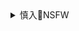 <details><summary>慎入🔞NSFW</summary>

Not Safe For Work
<img src="https://upload.wikimedia.org/wikipedia/commons/thumb/d/d3/Biohazard_Symbol_Specification.png/210px-Biohazard_Symbol_Specification.png">

<details><summary><b>风险自理Use At Your Own Risk🈲</summary>

### 魏玛共和国：一场失败的政治实验
https://blog.dwnews.com/post-1409016.html

魏玛宪法为德国构造的二元民主结构

在1918年十一月革命中诞生的魏玛共和国是德国历史上首个民主政体，以犹太裔政治理论家普罗伊斯为灵魂人物的魏玛国民议会代表们为德国打造了一部新的宪法即魏玛宪法，以取代德意志第二帝国的宪法即1871年俾斯麦宪法。1871年帝国体制有君主立宪形式，但实质上是被普鲁士军事国家主义支配、在德意志国家神宠论文化意识中形成的一种宪法体制。

从制度框架看，即使在当时的西方世界，魏玛宪法都算是一部最民主的宪法。一方面是因为魏玛宪法既建立了代议制民主机制，又引入了直接民主选举与公投民主元素。就具体制度形式说，代议制民主体现为魏玛宪法的议会制度，直接民主要素体现在直选总统制，公投民主要素主要是指全民公投与复决程序。从国家统治结构板块的基本架构看，宪法之父普罗伊斯以“人民国家”取代君主专制国家的理念得到了呈现。另一方面，制宪者在经过纠结与几番论辩后最终突破了俾斯麦体制建立后德国宪法根本不设基本权利目录的传统，在魏玛宪法中写进了公民基本权利。不仅有古典自由权而且有大量经济社会权利，因此从基本权利目录这个板块看，魏玛宪法也可看作延续了1848年法兰克福制宪会议象征的自由民主传统。这同时也表明，虽然德国资产阶级尝试以自由立宪方式统一德意志的那次努力失败了，但1919年聚集在魏玛国民议会的不少制宪代表想从法兰克福制宪这个代表性事件那里为魏玛制宪寻求更多的历史正当性。因为他们都深知在国民议会大厅之外广阔的德国社会中，质疑共和国与国民议会制宪资格的极左与极右势力远远超过了支持民主与共和的力量。而且退一步讲，即使在进步政党与政治人物那里，支持共和的主要动机其实是要避免德国受苏维埃无产阶级革命影响，他们认为要使德国免于苏维埃化就必须立即民主化，当然这也是战胜国美国对德国提出的要求。

无论从制宪决断进程遭遇的种种质疑，还是从社会生活世界中深藏的世态民情看，作为革命与战败后复杂政治斗争产物的魏玛共和国，从它诞生开始就没有获得真正的“权威”，它更像是一项重大功利算计。从逻辑与历史意义上说，阐释分析“魏玛共和国的诞生史”对分析“魏玛共和国的崩溃史”亦即共和国为何无法获得大多数德国人认同具有关键意义，但囿于篇幅限制，本文无法在此讨论。

新近出版的麦克利戈特的《反思魏玛共和国：1916-1936年的权威和威权主义》（以下简称《反思》）一书能为不了解“魏玛共和国诞生史”的人直接进入“魏玛共和国的崩溃史”提供不少线索。

魏玛共和国首位总统艾伯特

本文以萨托利关于民主与权威之关系的规范理论为思想基础，结合《反思》的有关内容，从魏玛共和国自始就没有获得真正的权威这一事实出发，亦即不重点分析它为何没有权威（尽管这也是重要的问题），而是着重阐述它没有权威的表现与后果，主要涉及三个问题：其一，魏玛德国国家统治结构内部的反民主暗流。其二，魏玛德国社会各种保守主义或极端主义力量的反民主思潮与行动。其三，共和国的权威危机对共和国命运的深刻影响。

解答这三个问题，意在说明两个具有历史与学术意义的道理。第一，魏玛民主的崩溃既与1848年后普鲁士化了的德意志威权政治传统的遗毒有关，又跟魏玛宪法的结构性缺陷有关。因此，第二，魏玛民主崩溃与纳粹极权统治这两件事虽有联系但绝不是一回事。无论就历史事实还是在学术研究上，都不能将法西斯浩劫的根本原因归咎于魏玛民主。前面交代了魏玛德国建立了很超前的民主宪制（既是迫于美国提出的民主化压力也是迫于要防止德国苏维埃化），绝大部分历史学家与宪法学家都承认假如放置在一个较好的外部环境或社会条件下，魏玛宪法及其确立的民主体制可能会成功。这就是说，魏玛德国至少具备民主政体的必要形式要素。但当时的德国缺少对维系一个民主政体至关重要的意志与精神条件。用现代民主理论的命题概括，也可以说魏玛民主缺少权威。

民主需要有权威的权力

为什么民主需要权威呢？这首先需要界定：权威是什么？对政治与宪法研究而言，权威是至关重要的精神与心智元素。联合国教科文组织赞助的一项术语研究指出，权威一词的惯用法是指“得到同意、尊重和承认的合法权力”。依据这个定义，再结合现代民主理论分析，需要明确几个关键命题。

柏林街头的纳粹支持者和普通市民

首先，权威虽然与权力有关，但权威不等于权力；权威是与正当性联系更紧密的范畴，而权力更多地与合法性即法制联系在一起。由此推演出，权威也不等同于法律，尽管法律需要权威（亦即法律离不开人们对法律的尊重信仰）。第二，权力，特别是政治权力，一般都与强制性有关，权力发号施令，国家权力依靠合法的暴力垄断为基础，但是，仅如此内涵的“权力”不足以解释一个政治共同体的“有机团结”——尽管，仅有如此狭义内涵的权力也可能维持住一个政治共同体的“机械团结”。按照涂尔干的经典分型，有机团结是能包容异质性与对抗冲突的社会团结形式，它不以压制性法制为主体，而是一种包容性制度。而机械团结是强调同一性与同质性的社会团结形式，它主要依靠压制性法制，因而是一种汲取性制度。

无论从社会学角度还是从政治哲学角度讲，维系政治共同体的有机团结不仅需要一定的权力手段，而且需要与权力十分不同的另一些东西。政治哲学上将这些东西概括为“政治义务”或者说“政治认同”，无论“政治义务”与“政治认同”都是与政体的正当性基础的元素。一个政治共同体的政体要依靠源自政治认同或政治义务的“正当性”的支持，它表现为情感与道德上的认同。正当性的根基一旦发生动摇，政治共同体即使不崩溃，也可能危机四伏。因此，正当性危机一般都标志着权威危机。

由于权威和民众的精神文化状态相关，现代民主理论认为：“权威”解释着“权力”无法解释的现象。权威不仅自身意味着影响力，而且权威赋予权力更多的、在暴力之外的道德影响力，因为权威奠基于某种普遍道德原则，来自民众自发的认同或授权。权威，因此可以被看作一种建立在道德威望或民众自愿尊敬基础之上的特殊权力形式。它不是依靠暴力强制实现，而且还必须与自由自主和谐共存。反之，没有权威性的权力要么演变为以赤裸裸的压制或强制为主的权力，要么成为软弱无力的权力，权威与权力的理论分型有助于揭示关于民主政体的一个奥义：权威对维系一种民主政体、对一部民主宪法的命运都有重要意义。要使权力的压制性实践变得更少、同时权力又要能维系住自身，民主政体需要有权威支持的权力。从民主的最高理想境界说，民主意味着应当逐渐将强制性的权力转变为引导性的权威，亦即最大限度地减少以暴力为基础的权力实践。

《反思魏玛共和国》

因此，就民主政治与宪制研究而言，权威作为一个褒义词，表征一个民主政体具有的道德影响力与获得的政治认同。褒义的权威不同于威权或威权主义，威权主义是指滥用权力践踏自由的压制性统治，它与极权主义有量的差异，没有质的区别。民主政体需要权威，才能得到良好运转，但民主政体一旦奉行威权主义，就可能走向民主的反面——极权主义独裁。

魏玛德国政治的深层精神危机

以此为标准反观《反思魏玛共和国》一书，它仿佛就是对前述萨托利式权威与威权分型理论提供的一条长长的历史注解。该书很少提到民主二字，也没有置入规范意义上的民主理论分析框架，是一种叙事性多于分析性的研究体例。但是借助该书作者在德国很多档案馆里搜集的大量档案与史料，我们可以重新审视有关魏玛共和国的很多老套解读方式，重新审视不是要否定过去的研究，而是在老套解读之外增添新的解读视角，推进历史研究的深入。

老套解读有的把魏玛共和国描写成注定要灭亡的临时应急组织，有的将共和国解体的根源归为一系列宪法机制的问题，有的将魏玛共和国看作是战后德国政治决策层的一场赌博，有的认为魏玛共和国的窘境根本上是现代性的窘境：科技进步、先锋艺术、璀璨的文化艺术成就，民主宪法都散发现代性的光芒，但战争赔款、全球经济危机带来的金融危机与普遍的失业导致社会矛盾加剧，魏玛共和国没有找到有效的解决方案。《反思》绕开了上述老套解读，抛弃了传统历史分期的限制，将困扰共和国的关键难题锁定在共和国的权威问题。

这个权威问题包含复杂的内涵层次：（1）共和国作为帝国政治危机的意外产物自始就备受争议缺乏权威，（2）但共和国建立后并不完全是一只坐以待毙的病猫，它曾经通过外交努力、通过对内的刑事制裁、经济与金融政策调整、通过大型国家文化演出、设立宪法日等各种措施不断去建立自己的权威。然而，悖谬的是，就是在共和国为建立自己作为德国首个民主政体的政治权威的过程中，共和国政府开始频繁而大量地运用威权主义的政治与法律手法，主要体现在共和国的总统不断启用宪法第48条赋予给总统的紧急状态权力，越过议会，联合内阁颁布法律与法令，这种局面从未停止过，导致魏玛德国从议会民主主义不断滑向总统依据宪法框架实行独裁统治的事实状态。

造成共和国政治从民主政治逐渐异化为总统独裁的原因非常复杂，主要来此两方面，一是魏玛宪法自身的结构性缺陷。这部民主宪法赋予了直接民主选举出来的总统非常大的权力。制宪者的理念是，因为它是直接民选的，具有民主正当性，因而赋予他解散议会、宣布紧急状态、取消公民基本权利的权力，以便防止所谓的议会万能和议会专制。从宪制构造上讲这是存在重大缺陷的政治结构，涉及魏玛制宪史问题。另一个是宪法文本之外的原因，魏玛德国议会政治内部本身出了问题，即议会主要政治性政党的极化导致议会政治的极化，议会失去了抗衡总统的实际能力，国家统治机构功能严重失衡。

而此处要进一步追问的是，为何魏玛政治实践会严重背离魏玛宪法预设的轨道？《反思》一书为回答这个问题提供一个重要线索，那就是德国社会现实存在着似乎无解的重大悖论——如汪洋大海般的广大民众和战争期间高度碎片化了的德国社会各界敌视共和国的观念和反抗共和国的行为从来就没有消失过。此间政治与社会矛盾的烈度与强度各自不同，轻则冷漠以对、默默抵制，更普遍是加入或组建反魏玛体制的极右、极左或激进民族主义组织，重则直接参与各种暴力组织的反抗挑衅活动。在魏玛那种选举式民主下，这种世态民情全部会通过议会政治反映出来，或者说，德国社会意识形态的极化与碎片化往上走就会体现为议会领域政党政治的极化，道理很简单，议会民主下的政党需要选票。

而在大部分选民眼里魏玛共和国不仅是有争议的，而且是无能的政体，它缺乏民众的发自内心的尊敬认同，缺少政治认同，因此可以解释共和国中后期选票大量流向右翼或极端左翼政党。共和公民应有的那种政治义务感与政治意志自然就无从谈起。由此可以理解为何魏玛要设立宪法纪念日、每年举办宪法纪念日庆典、组织大型文化演出，从社会与国家的二元关系视角看，就是因为共和国特别需要德国社会与它和解。尊重它、认可它。

然而，本书的独特贡献却不在对德国社会与国家二元关系的分析，而在它对魏玛时期德国国家机构内部反民主共和现象的描述。从1919年到1933年希特勒掌权，魏玛国家统治机构，从掌握军权的陆军高官，议会中诸多议会党团成员，再到联邦和各州的行政官僚系统的中高级公务员，再到整个司法系统的法官们，从军政人员到作为技术官僚制成员的公务员们，他们中很多人对民主共和都持抵触、隔膜甚至仇恨之态。统治系统内的公职人员和政治系统外的很多民众一样，在情感上追忆帝国，在政治理念上怀念君主制的好时光。这里面又既有历史原因，也有现实原因。历史原因主要指，1918年德国共和革命具有很多不彻底性，新政体是新酒瓶子装了一壶旧酒。帝国时期各主要国家机关的人员直接过渡成为共和国公职人员，他们在思想观念上停留在旧制度时期。这个历史原因本身也是德国政治文化传统非自由性的自然结果。现实原因主要指1919年后德国面临的经济、社会、外交危机都让这些公职人员感觉这个所谓民主的新政权远不如帝国政府的强悍有效。

《魏玛德国：希望与悲剧》

因此，魏玛共和国实质上是存在强烈离心倾向的一个民主政体。共和国一度想努力把德国各界团结起来，打造出一个新时代的民族文化整体，它使用的一个手段是对历史实践和符号进行诠释演绎，让其为建立共和国的道德威望服务。政府在文化政策上大力推动过公民教育，1919年后就开始推广共和国文化实体概念，普鲁士还为此建立了艺术、教育与科技部。国家层面建立了文化艺术监护署。连续12年都没落下的年度宪法日庆典，不仅尝试联系历史，而且也有意识地处理当代话题，在1928年这个关键年的宪法庆典日上，著名法学家拉德布鲁赫发表感人至深的演说，反驳人们对共和国的批评。这些举措都是为了引导民众接受共和国的权威，促进人民与共和国在政治上的真正和解，加强共和国的合法性根基。

然而，深层次对政治的漠不关心与同样深层次的对民族权力政治的过分崇拜，依旧是魏玛时代德国社会政治心理的两个极端，这是充满悖论的现象。很多德国人既不认同古典自由-民主的价值，但对民族权力政治地位非常狂热。此一悖论解释了何以共和国的大部分普通人对共和公民身份没有多深的理解和多大兴趣，但任何民族主义议题都可以引起他们的极大非理性愤怒。当共和国为巩固民主政体政治权威的努力未被民众自愿接受时，不仅共和国的政治合法性更加虚弱，而且还导致共和国要为自己的帝国父亲的罪过负全部责任，所谓一切荣耀属于帝国，一切罪过属于共和国。

在这种观念与民情基础上，再去看魏玛宪法与魏玛政治程序的主要行动者即德国各主要政治性政党的情况，就能理解为何仅仅依靠魏玛宪法机制根本救不了魏玛民主的失败——尽管魏玛宪法不可谓不民主。因为依据魏玛宪法而进入政治场域的德国各政党和政府内阁，他们内部的极化现象非常严重。所谓政治极化，简言之就是主要政党及他们所代表的社会利益和阶层存在不可调和的政治意识形态和世界观冲突。在现代民主国家，政治极化既可能体现在民众的政治极化，也可能体现在作为选举机器的政党的政治极化。

魏玛时期德国的特殊问题在于：不仅社会上的民众陷入政治意识形态的极化，而且在议会及政府中参与国家意志形成与实现的主要政党也陷入严重的政治极化。极左翼与极右翼都以颠覆共和为终极目标。三个支持共和国并参与魏玛宪法制定的资产阶级进步政党，即社会民主党、天主教中央党、人民党各怀心思，逐渐分化，缺乏坚决捍卫共和的政治意志和政治动员能力。随着分歧加剧和国内民族主义右翼民情高涨，三个进步政党中有两个在共和国中后期向右翼转向。从宪法政治上讲，这与魏玛宪法内部的严重结构性缺陷存在直接关系（这又是一个需要专门分析的议题），但宪法的内部缺陷绝不是决定性原因。

从政治社会学上讲，这里存在一个政治意志的长期养成问题——民众与主要政治力量比如中坚进步政党的政治意志出了问题，在根本上，是沃格林所说的心灵与精神问题，无论政治科学还是法律科学都理应关注这个维度。韦伯是在1919年之前就看出了这个深层问题的人，深层问题是德国政治文化长期以来过分强调民族权力政治的理念造成了扭曲的政治观与权力观，导致整个主流文化根本不关心个体在政治处境下的自由问题。即使韦伯这么有影响力的学术领袖，对那个时代德国实际政治文化的影响也是微乎其微。哲学与政治、道德与政治，道德与权力，这些苏格拉底式的问题，从来都是德国历史未妥善解决的问题。

麦克利戈特这本书虽然没有讨论到共和国议会政治与政党极化问题，但是，该书对魏玛国家机构内部军职人员、公务员、法官、县长等群体的政治分化的细腻描述，从侧面揭示了导致魏玛民主政治溃败的社会与文化根源。敌视或反对共和国的公务员与法官们困扰着政府与法院；共和国从来没有真正得到公职人员的拥护。尤其是在易北河东部的落后省份，虽然有革命和改革，但是保守的容克阶层的影响力依然巨大，容克县长们很多都是机会主义者，他们愿意与共和国合作主要是基于利益，一旦有变化，真实的政治意图就会消解他们对共和的接受。“这种在政治及社会权力的实践中存在的机会主义穿破了国家的外壳，与共和国的权威针锋相对。雷斯科县长赫伯特冯俾斯麦就是一个典型，他是铁血宰相俾斯麦的侄孙。这些人可能不会公开在行动上挑战共和国，但他们无法割断在情感上对帝国的忠诚，他们只是出于现实利益与共和国和解，还有部分官员即使出于理性也不愿意与共和国合作。

因此，就共和国的权威这个问题而言，魏玛德国的处境是很多民众和政治精英们都难以改变根深蒂固的政治观念，“忠于宪法，这个字眼被很多公务员而言只是空洞的口号，他们不会做宪法明确禁止的事，但是他们暗中破坏宪法，为君主主义者摇旗呐喊，宣布支持帝国的黑-白-红旗帜，并诅咒民主和议会。”

民主必须是自由的

魏玛共和国之所以在当代世界依旧不断引起巨大回响，一个重要原因就在于它的民主建构史和民主溃败史为世人理解“民主”的复杂性提供了饱和度极高的场景。所谓饱和度极高，是说有关民主的各种制度面向在魏玛都以极为鲜明甚至夸张的形式或色彩呈现出来了，从而也是异化下去。在魏玛，民主的议会制走向极化，议会主义走向议会侏儒症，制宪者为防止议会专制而设计的直接民选总统制演变为总统在宪法框架内的独裁。魏玛从议会民主政治蜕变总统独裁，又从总统独裁异化为纳粹极权，这种饱和度极高的民主异化经历去今不远，为当代世界更深刻地研究民主到底应该是个啥东西提供了宝贵的历史经验。

711_1611792167.png (681×495)
<img src="https://attach1.dwnews.net/20210128/711_1611792167.png">

兴登堡与希特勒

最重要的历史经验都有哪些呢？就是在一个对自由民主的价值正当性缺少底线共识的社会中，建构和维持一个民主政体，需要的东西很多很多。既需要硬的宪法与法律层面的国家制度建设，需要确立具有防御能力的代议制民主体系，又需要软的公民共和精神的培养，需要民众政治意志的理性化。最重要的是要防止任何形式的极端政治思潮或情绪，无论左的还是右的。

这个思路继续往前推进，必然就要涉及民主与自由、民主与共和、民主与法治这三个基本问题上。民主首先必须是自由的，以防止任何多数对个体的暴政；民主必须依赖均衡的共和政体作为政治统治形式，以便尽可能全面地容纳各阶层的意志与利益；而无论个人自由还是共和政体的维系，必须诉诸法治。自由、共和、法治合在一起，就是对民主最好的诠释，它们蕴含了防御民主政治走向极化、沦为威权的价值机制。当人们不知民主为何或者如何评价一种政治共同体是不是真正的民主政体时，不妨到关于自由、共和、法治的规范性定义那里探寻一种最稳健的民主观。唯有能保持对个人自由、均衡共和政体、法治的尊重，一个政体才可能是稳健的民主政体。现代主流民主理论将被自由、均衡共和政体、法治限定的民主称为自由民主论，一切民主理论或民主政体，如果背离这三个价值指标，就是伪民主。

进入魏玛德国的历史，人们能看到自由、共和、法治这三项维持民主政体稳健运行的元素在德国都出了问题。德国社会不仅有普遍的深刻的悠久的反个人自由的文化传统，这个传统在哲学上可以上溯到黑格尔，在政治上可以归咎于俾斯麦。但凡反对个人自由的社会文化就不太容易建立真正的共和国，历史经验表明，真正的共和国——如马基雅维里和霍布斯政治哲学所论证的，必须建基于一个个有血有肉的个体之上。所谓国家诚然是“人间的上帝”，但这个有朽的上帝必须尊重与保护那“无尽的生命欲望”。在现代共和主义最重要的思想家那里，每个个体生命就是那一团团无尽的欲望，他们应该有天赋人权，那是他们的个人主权。至于法治，规范意义上的法治，必然是形式法治与实质法治的均衡，必然是建立在自由与共和这两个政治道德基石上的法治。

讽刺魏玛共和国贫富差距的漫画

很不幸的是，19世纪以来的德国富有高度精致的形式法治成就，但德国“法治国”对自然法意义上的个人自由权和民主政治上的共和政体不感兴趣，而此种观念养成需要追溯到法国大革命对德国民族主义崛起及其一系列文化与政治后果。在反自由与反共和的政治传统中缔造的德国法治国传统存在致命缺陷，尽管这个法治国传统也有伟大的法制成就，但主要是在私法领域比如德国民法典，就宪法与民主而言，二战后的德国人已经承认他们缺少美好的旧时光。

这就德国首个民主政体的历史处境和政治文化处境。英国历史学家贝内特描述魏玛共和国是从“内部开始野蛮化”，这个野蛮化，当然只是一个隐喻。因为我们必须承认，德意志民族是一个在哲学、艺术、文学、法学等文化领域均取得过耀眼成就的民族，是了不起的货真价实的文化民族。然而，德意志作为文化民族的光芒丝毫不能遮盖其作为政治民族的落后与野蛮。

马克思在《黑格尔法哲学批判》导言中说，“我们（德国人），在我们的那些牧羊人带领下，总是只有一次与自由为伍，那就是在自由被埋葬的那一天”。尽管马克思对自由的界定跟现代规范民主理论并不相同，但他这句话及他对黑格尔国家主义法哲学的批判客观上点亮了那个深刻的德国问题。那就是，德国哲学与文化的成就远远高于其在政治与自由宪制上的成就。所谓它的思维的严谨、抽象、堂奥与体系化总是同它的政治现实的片面、落后、野蛮保持同步。政治野蛮，不会立即显示出恶果，就像罗马不是一天建成的，但如果其他领域的发展无法抗衡野蛮政治的发展，野蛮复野蛮，累积起来，就会建成政治野蛮的罗马。

魏玛共和国就像那个野蛮的罗马斗兽场，自由民主共和，作为不被接受与认同的来自他者的非德国的价值，从而也是作为牺牲品，被扔给了狮子。那些敌视共和以及如希特勒那样早就想要颠覆共和国的人与社会组织，就是那些狮子，希特勒只不过是最具煽动能力、最凶残的那只狮子。

《反思》提到的另一事实，会令人对历史法则本身的神秘性更加感同身受，那个事实就是，为了挽救共和国的威望，直到1930年，共和国中还是有少数人在努力，努力在德国青年学生中打造民主共和国的神话。但是，这种用心良苦遇到了极端强调神话和国家的民族主义传统，因而被引向另一个背离初衷的极端。日耳曼语言文学教授沃尔夫冈施塔姆勒指出，既然德国已经被分裂成党派（从议会的政治极化讲这的确是事实），那么现在亟需的就是纯正的德意志民族领袖来领导民族精神的统一。这就是20世纪30年代反犹主义同盟越来越多的思想与文化背景，国家社会主义德意志学生同盟与希特勒青年团是最突出的两个。在这个背景下，内政部长约瑟夫维尔特在1930年的宪法庆典演讲中，既要安抚德国政治青年呼吁建立领袖独裁体制的呼声，又必须站出来说这种呼声是陷阱，因为它会威胁个人自由。维尔特安抚、但没有明确指正德意志年轻人，他说：虽然你们觉得德国议会的人民代表没有吸引力，但不要急躁、不要有傲慢的态度。对议会中那些曾助力把国家从战后灾难中拯救出来的人，你们不应该蔑视他们，极端主义永远会杀死自己的孩子，它不会改善，只有毁灭，政治仇恨永远不会有果实。

想象一下，德意志首个民主政体的内阁部长在国家的宪法日庆典上讲话，需要在民众的独裁呼声与共和国宪法之间小心翼翼平衡，既不能彻底否定民众的期待，又不敢公然否定宪法的规定，这是一种怎样的境况？

只能说，魏玛共和国在两代人眼里都是缺少真正的道德权威的所谓“弱国家”。到1933年希特拉上台后，这个“弱国家”在纳粹炽热和鼓舞人心的政治动员中进一步被描绘为“猪猡共和国”——因为共和国的很多政治精英包括魏玛宪法之父都有犹太血统。希特勒采取比共和国时期任何独裁制总统都更加升级的威权主义手段，在魏玛宪法框架内合法地建立起第三帝国的“威权”。

第三帝国建立的只能是“威权”而不是“权威” ——如果我们同意人类世界应该存在某种道德底线包括价值与语言上的底线，如果我们同意这个世界不应该被“奴役即自由”“战争即和平”之类庸俗辩证法所统治的话，那么，威权与威权主义就只能取其原初意义。威权主义的原初意义是滥用权力践踏自由人权。威权，在法制上可以建立起自己的形式合法性，但它在道德上永远都没有实质正当性。而权威，是与政治道德原则相联系的一种道德影响力和道德威望。民主需要具有权威性的权力，但民主绝不是威权主义。

</details>
</details>

